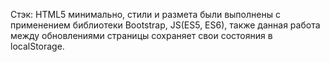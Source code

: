 Cтэк: HTML5 минимально, стили и размета были выполнены с применением библиотеки Bootstrap, JS(ES5, ES6), также данная работа между обновлениями страницы сохраняет свои состояния в localStorage.
